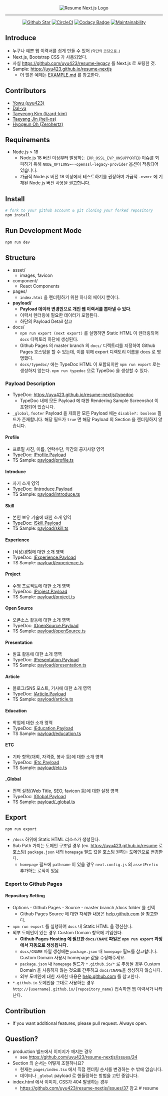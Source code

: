 <div align="center">
  <img src="https://github.com/uyu423/resume-nextjs/raw/master/logo.jpg" alt="Resume Next.js Logo">
  <br/><hr/>
  <a href="https://github.com/uyu423/resume-nextjs"><img src="https://img.shields.io/github/stars/uyu423/resume-nextjs.svg?style=popout" alt="Github Star"/></a>
  <a href="https://circleci.com/gh/uyu423/resume-nextjs"><img src="https://circleci.com/gh/uyu423/resume-nextjs.svg?style=shield" alt="CircleCI"/></a>
  <a href="https://app.codacy.com/manual/uyu423/resume-nextjs?utm_source=github.com&utm_medium=referral&utm_content=uyu423/resume-nextjs&utm_campaign=Badge_Grade_Dashboard"><img src="https://api.codacy.com/project/badge/Grade/fe3253d51d544a2a971b637ed1570ac7" alt="Codacy Badge"/></a>
  <a href="https://codeclimate.com/github/uyu423/resume-nextjs/maintainability"><img src="https://api.codeclimate.com/v1/badges/19edd90e9309634ee66a/maintainability" alt="Maintainability"/></a>
  <br/>
</div>

## Introduce

- 누구나 예쁜 웹 이력서를 쉽게 만들 수 있어 <small>(약간의 코딩으로..)</small>
- Next.js, Bootstrap CSS 가 사용되었다.
- 사실 https://github.com/uyu423/resume-legacy 를 Next.js 로 포팅한 것.
- Sample: https://uyu423.github.io/resume-nextjs
  - 더 많은 예제는 [EXAMPLE.md](https://github.com/uyu423/resume-nextjs/blob/master/EXAMPLE.md) 를 참고한다.

## Contributors

- [Yowu (uyu423)](https://github.com/uyu423)
- [Dal-ya](https://github.com/Dal-ya)
- [Taeyeong Kim (lizard-kim)](https://github.com/lizard-kim)
- [Taeyang Jin (heli-os)](https://github.com/heli-os)
- [Hyogeun Oh (Zerohertz)](https://github.com/Zerohertz)

## Requirements

- Node.js > 18
  - Node.js 18 버전 이상부터 발생하는 `ERR_OSSL_EVP_UNSUPPORTED` 이슈를 회피하기 위해 `NODE_OPTIONS=--openssl-legacy-provider` 옵션이 적용되어 있습니다.
  - 가급적 Node.js 버전 18 이상에서 테스트하기를 권장하며 가급적 `.nvmrc` 에 기재된 Node.js 버전 사용을 권고합니다.

## Install

```bash
# fork to your github account & git cloning your forked repository
npm install
```

## Run Development Mode

```bash
npm run dev
```

## Structure

- asset/
  - images, favicon
- component/
  - React Components
- pages/
  - `index.html` 을 렌더링하기 위한 하나의 페이지 뿐이다.
- **payload/**
  - **Payload 데이터 변경만으로 개인 웹 이력서를 뽑아낼 수 있다.**
  - 이력서 렌더링에 필요한 데이터가 포함된다.
  - 하단의 Payload Detail 참고
- docs/
  - `npm run export (next export)` 를 실행하면 Static HTML 이 렌더링되어 `docs` 디렉토리 하단에 생성된다.
  - Github Pages 의 master branch 의 `docs/` 디렉토리를 지정하여 Github Pages 호스팅을 할 수 있는데, 이를 위해 export 디렉토리 이름을 docs 로 명명했다.
  - `docs/typedoc/` 에는 TypeDoc HTML 이 포함되지만 `npm run export` 로는 생성하지 않는다. `npm run typedoc` 으로 TypeDoc 을 생성할 수 있다.

### Payload Description

- TypeDoc: https://uyu423.github.io/resume-nextjs/typedoc
  - TypeDoc 내에 모든 Payload 에 대한 Rendering Sample Screenshot 이 포함되어 있습니다.
- `_global`, `footer` Payload 을 제외한 모든 Payload 에는 `disable?: boolean` 필드가 존재합니다. 해당 필드가 `true` 면 해당 Payload 의 Section 을 렌더링하지 않습니다.

#### Profile

- 프로필 사진, 이름, 연락수단, 약간의 공지사항 영역
- TypeDoc: [IProfile.Payload](https://uyu423.github.io/resume-nextjs/typedoc/interfaces/iprofile.payload.html)
- TS Sample: [payload/profile.ts](https://github.com/uyu423/resume-nextjs/blob/master/payload/profile.ts)

#### Introduce

- 자기 소개 영역
- TypeDoc: [IIntroduce.Payload](https://uyu423.github.io/resume-nextjs/typedoc/interfaces/iintroduce.payload.html)
- TS Sample: [payload/introduce.ts](https://github.com/uyu423/resume-nextjs/blob/master/payload/introduce.ts)

#### Skill

- 본인 보유 기술에 대한 소개 영역
- TypeDoc: [ISkill.Payload](https://uyu423.github.io/resume-nextjs/typedoc/interfaces/iskill.payload.html)
- TS Sample: [payload/skill.ts](https://github.com/uyu423/resume-nextjs/blob/master/payload/skill.ts)

#### Experience

- (직장)경험에 대한 소개 영역
- TypeDoc: [IExperience.Payload](https://uyu423.github.io/resume-nextjs/typedoc/interfaces/iexperience.payload.html)
- TS Sample: [payload/experience.ts](https://github.com/uyu423/resume-nextjs/blob/master/payload/experience.ts)

#### Project

- 수행 프로젝트에 대한 소개 영역
- TypeDoc: [IProject.Payload](https://uyu423.github.io/resume-nextjs/typedoc/interfaces/iproject.payload.html)
- TS Sample: [payload/project.ts](https://github.com/uyu423/resume-nextjs/blob/master/payload/project.ts)

#### Open Source

- 오픈소스 활동에 대한 소개 영역
- TypeDoc: [IOpenSource.Payload](https://uyu423.github.io/resume-nextjs/typedoc/interfaces/iopensource.payload.html)
- TS Sample: [payload/openSource.ts](https://github.com/uyu423/resume-nextjs/blob/master/payload/openSource.ts)

#### Presentation

- 발표 활동에 대한 소개 영역
- TypeDoc: [IPresentation.Payload](https://uyu423.github.io/resume-nextjs/typedoc/interfaces/ipresentation.payload.html)
- TS Sample: [payload/presentation.ts](https://github.com/uyu423/resume-nextjs/blob/master/payload/presentation.ts)

#### Article

- 블로그/SNS 포스트, 기사에 대한 소개 영역
- TypeDoc: [IArticle.Payload](https://uyu423.github.io/resume-nextjs/typedoc/interfaces/iarticle.payload.html)
- TS Sample: [payload/article.ts](https://github.com/uyu423/resume-nextjs/blob/master/payload/article.ts)

#### Education

- 학업에 대한 소개 영역
- TypeDoc: [IEducation.Payload](https://uyu423.github.io/resume-nextjs/typedoc/interfaces/ieducation.payload.html)
- TS Sample: [payload/education.ts](https://github.com/uyu423/resume-nextjs/blob/master/payload/education.ts)

#### ETC

- 기타 항목(대회, 자격증, 봉사 등)에 대한 소개 영역
- TypeDoc: [IEtc.Payload](https://uyu423.github.io/resume-nextjs/typedoc/interfaces/ietc.payload.html)
- TS Sample: [payload/etc.ts](https://github.com/uyu423/resume-nextjs/blob/master/payload/etc.ts)

#### \_Global

- 전역 설정(Web Title, SEO, favicon 등)에 대한 설정 영역
- TypeDoc: [IGlobal.Payload](https://uyu423.github.io/resume-nextjs/typedoc/interfaces/iglobal.payload.html)
- TS Sample: [payload/\_global.ts](https://github.com/uyu423/resume-nextjs/blob/master/payload/_global.ts)

## Export

```bash
npm run export
```

- `/docs` 하위에 Static HTML 리소스가 생성된다.
- Sub Path 가지는 도메인 구조일 경우 (ex. https://uyu423.github.io/resume 로 호스팅) `package.json` 내의 `homepage` 필드 값을 호스팅 원하는 도메인으로 변경한다.
  - `homepage` 필드에 `pathname` 이 있을 경우 `next.config.js` 의 `assetPrefix` 추가하는 로직이 있음

### Export to Github Pages

#### Repository Setting

- Options - Github Pages - Source - master branch /docs folder 를 선택
  - Github Pages Source 에 대한 자세한 내용은 [help.github.com](https://help.github.com/en/github/working-with-github-pages/configuring-a-publishing-source-for-your-github-pages-site) 을 참고한다.
- `npm run export` 를 실행하여 `docs` 내 Static HTML 을 갱신한다.
- 외부 도메인이 있는 경우 Custom Domain 항목에 기입한다.
  - **Github Pages Hosting 에 필요한 `docs/CNAME` 파일은 `npm run export` 과정에서 자동으로 생성됩니다.**
  - `docs/CNAME` 파일 생성에는 `package.json` 내 `homepage` 필드를 참고합니다. Custom Domain 사용시 homepage 값을 수정해주세요.
  - `package.json` 내 `homepage` 필드가 `*.github.io/*` 로 추정될 경우 Custom Domain 을 사용하지 않는 것으로 간주하고 `docs/CNAME`을 생성하지 않습니다.
  - 외부 도메인에 대한 자세한 내용은 [help.github.com](https://help.github.com/en/github/working-with-github-pages/configuring-a-custom-domain-for-your-github-pages-site) 를 참고한다.
- `*.github.io` 도메인을 그대로 사용하는 경우 `http://{username}.github.io/{repository_name}` 접속하면 웹 이력서가 나타난다.

## Contribution

- If you want additional features, please pull request. Always open.

## Question?

- production 빌드에서 이미지가 깨지는 경우
  - see https://github.com/uyu423/resume-nextjs/issues/24
- Section 의 순서는 어떻게 조절하나요?
  - 현재는 `pages/index.tsx` 에서 직접 렌더링 순서를 변경하는 수 밖에 없습니다.
  - 데이터나 `_global` payload 로 핸들링하는 방법을 고민 중입니다.
- index.html 에서 이미지, CSS가 404 발생하는 경우
  - https://github.com/uyu423/resume-nextjs/issues/37 참고
#   r e s u m e  
 